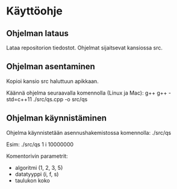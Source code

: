 # Käyttöohje

## Ohjelman lataus

Lataa repositorion tiedostot.  Ohjelmat sijaitsevat kansiossa src.

## Ohjelman asentaminen

Kopioi kansio src haluttuun apikkaan.

Käännä ohjelma seuraavalla komennolla (Linux ja Mac):
g++ g++ -std=c++11 ./src/qs.cpp -o src/qs

## Ohjelman käynnistäminen

Ohjelma käynnistetään asennushakemistossa komennolla:
./src/qs

Esim: ./src/qs 1 i 10000000

Komentorivin parametrit:
- algoritmi (1, 2, 3, 5)
- datatyyppi (i, f, s)
- taulukon koko


